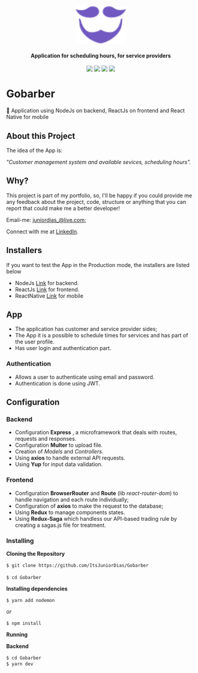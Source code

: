 <div align="center">
  <img src="./frontend/src/assets/logo-purple.svg" height="100px" alt="Gobaber"/>
</div>

<div align="center">

  #### Application for scheduling hours, for service providers


  ![](https://img.shields.io/badge/author-Junior%20Dias-brightgreen)
  ![](https://img.shields.io/badge/Back--End-NodeJS-brightgreen)
  ![](https://img.shields.io/badge/Front--End-ReactJS-brightgreen)
  ![](https://img.shields.io/badge/Mobile-React%20Native-brightgreen)
</div> 

# Gobarber
:barber:  Application using NodeJs on backend, ReactJs on frontend and React Native for mobile

## About this Project

The idea of the App is:

_"Customer management system and available sevices, scheduling hours"._
 
## Why?
This project is part of my portfolio, so, I'll be happy if you could provide me any feedback about the project, code, structure or anything that you can report that could make me a better developer!

Email-me: juniordias_@live.com;

Connect with me at [LinkedIn](https://www.linkedin.com/in/alexandre-junior-236894190/).

## Installers
If you want to test the App in the Production mode, the installers are listed below
- NodeJs [Link](https://nodejs.org/en/download/) for backend.
- ReactJs [Link](https://reactjs.org/docs/getting-started.html) for frontend.
- ReactNative [Link](https://facebook.github.io/react-native/docs/getting-started) for mobile


## App
 - The application has customer and service provider sides;
 - The App it is a possible to schedule times for services and has part of the user profile. 
 - Has user login and authentication part.
 
 ### Authentication 
 - Allows a user to authenticate using email and password.
 - Authentication is done using JWT.

## Configuration
### Backend

 - Configuration **Express** , a microframework that deals with routes, requests and responses.
- Configuration **Multer** to upload file.
- Creation of *Models* and *Controllers*.
- Using **axios** to handle external API requests.
- Using **Yup** for input data validation.

### Frontend
  - Configuration **BrowserRouter** and **Route** (lib *react-router-dom*) to handle navigation and each route individually;
  - Configuration of **axios** to make the request to the database;
  - Using **Redux** to manage components states.
  - Using **Redux-Saga** which handless our API-based trading rule by creating a sagas.js file for treatment.

### Installing

**Cloning the Repository**

```
$ git clone https://github.com/ItsJuniorDias/Gobarber

$ cd Gobarber
```

**Installing dependencies**

```
$ yarn add nodemon
```

_or_

```
$ npm install
```
**Running**

**Backend**

```
$ cd Gobarber
$ yarn dev
```
 
